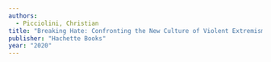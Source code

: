 ```yaml
---
authors:
  - Picciolini, Christian
title: "Breaking Hate: Confronting the New Culture of Violent Extremism"
publisher: "Hachette Books"
year: "2020"
---
```


